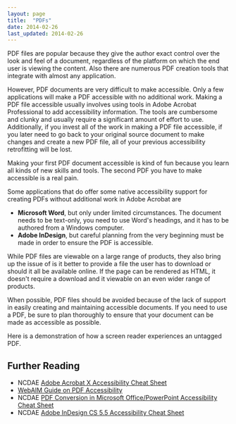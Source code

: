 ```yaml
---
layout: page
title:  "PDFs"
date: 2014-02-26
last_updated: 2014-02-26
---
```


PDF files are popular because they give the author exact control over the look and feel of a document, regardless of the platform on which the end user is viewing the content. Also there are numerous PDF creation tools that integrate with almost any application.

However, PDF documents are very difficult to make accessible. Only a few applications will make a PDF accessible with no additional work. Making a PDF file accessible usually involves using tools in Adobe Acrobat Professional to add accessibility information. The tools are cumbersome and clunky and usually require a significant amount of effort to use. Additionally, if you invest all of the work in making a PDF file accessible, if you later need to go back to your original source document to make changes and create a new PDF file, all of your previous accessibility retrofitting will be lost.

Making your first PDF document accessible is kind of fun because you learn all kinds of new skills and tools. The second PDF you have to make accessible is a real pain.

Some applications that do offer some native accessibility support for creating PDFs without additional work in Adobe Acrobat are

-   **Microsoft Word**, but only under limited circumstances. The document needs to be text-only, you need to use Word's headings, and it has to be authored from a Windows computer.
-   **Adobe InDesign**, but careful planning from the very beginning must be made in order to ensure the PDF is accessible.

While PDF files are viewable on a large range of products, they also bring up the issue of is it better to provide a file the user has to download or should it all be available online. If the page can be rendered as HTML, it doesn't require a download and it viewable on an even wider range of products.

When possible, PDF files should be avoided because of the lack of support in easily creating and maintaining accessible documents. If you need to use a PDF, be sure to plan thoroughly to ensure that your document can be made as accessible as possible.

Here is a demonstration of how a screen reader experiences an untagged PDF.

Further Reading
---------------

-   NCDAE [Adobe Acrobat X Accessibility Cheat Sheet](http://ncdae.org/resources/cheatsheets/acrobat.php)
-   [WebAIM Guide on PDF Accessibility](http://webaim.org/techniques/acrobat/acrobat)
-   NCDAE [PDF Conversion in Microsoft Office/PowerPoint Accessibility Cheat Sheet](http://ncdae.org/resources/cheatsheets/pdf.php)
-   NCDAE [Adobe InDesign CS 5.5 Accessibility Cheat Sheet](http://ncdae.org/resources/cheatsheets/indesign.php)

